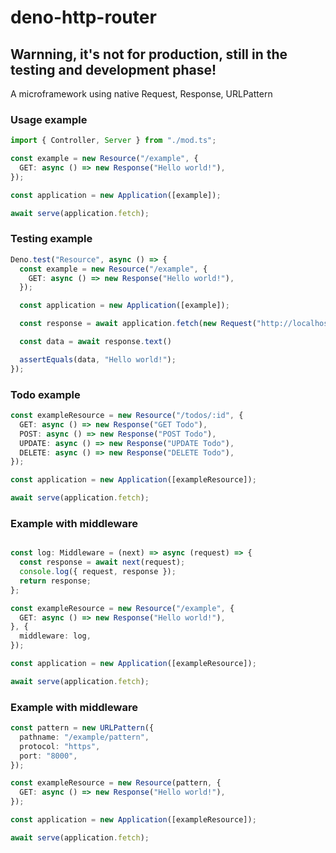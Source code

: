 # deno-http-router
## Warnning, it's not for production, still in the testing and development phase!

A microframework using native Request, Response, URLPattern

### Usage example
```typescript
import { Controller, Server } from "./mod.ts";

const example = new Resource("/example", {
  GET: async () => new Response("Hello world!"),
});

const application = new Application([example]);

await serve(application.fetch);
```

### Testing example
```typescript
Deno.test("Resource", async () => {
  const example = new Resource("/example", {
    GET: async () => new Response("Hello world!"),
  });

  const application = new Application([example]);

  const response = await application.fetch(new Request("http://localhost:8000/example"));

  const data = await response.text()

  assertEquals(data, "Hello world!");
});
```

### Todo example
```typescript
const exampleResource = new Resource("/todos/:id", {
  GET: async () => new Response("GET Todo"),
  POST: async () => new Response("POST Todo"),
  UPDATE: async () => new Response("UPDATE Todo"),
  DELETE: async () => new Response("DELETE Todo"),
});

const application = new Application([exampleResource]);

await serve(application.fetch);
```

### Example with middleware
```typescript

const log: Middleware = (next) => async (request) => {
  const response = await next(request);
  console.log({ request, response });
  return response;
};

const exampleResource = new Resource("/example", {
  GET: async () => new Response("Hello world!"),
}, {
  middleware: log,
});

const application = new Application([exampleResource]);

await serve(application.fetch);
```

### Example with middleware
```typescript
const pattern = new URLPattern({
  pathname: "/example/pattern",
  protocol: "https",
  port: "8000",
});

const exampleResource = new Resource(pattern, {
  GET: async () => new Response("Hello world!"),
});

const application = new Application([exampleResource]);

await serve(application.fetch);
```